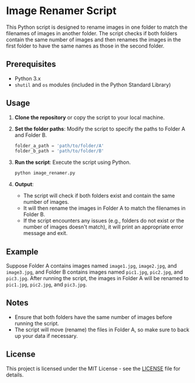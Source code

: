 # Image Renamer Script

This Python script is designed to rename images in one folder to match the filenames of images in another folder. The script checks if both folders contain the same number of images and then renames the images in the first folder to have the same names as those in the second folder.

## Prerequisites

- Python 3.x
- `shutil` and `os` modules (included in the Python Standard Library)

## Usage

1. **Clone the repository** or copy the script to your local machine.

2. **Set the folder paths**:
   Modify the script to specify the paths to Folder A and Folder B.
   ```python
   folder_a_path = 'path/to/folder/A'
   folder_b_path = 'path/to/folder/B'
   `````

3. **Run the script**:
   Execute the script using Python.
   ```bash
   python image_renamer.py
   ```

4. **Output**:
   - The script will check if both folders exist and contain the same number of images.
   - It will then rename the images in Folder A to match the filenames in Folder B.
   - If the script encounters any issues (e.g., folders do not exist or the number of images doesn't match), it will print an appropriate error message and exit.

## Example

Suppose Folder A contains images named `image1.jpg`, `image2.jpg`, and `image3.jpg`, and Folder B contains images named `pic1.jpg`, `pic2.jpg`, and `pic3.jpg`. After running the script, the images in Folder A will be renamed to `pic1.jpg`, `pic2.jpg`, and `pic3.jpg`.

## Notes

- Ensure that both folders have the same number of images before running the script.
- The script will move (rename) the files in Folder A, so make sure to back up your data if necessary.

## License

This project is licensed under the MIT License - see the [LICENSE](LICENSE) file for details.
